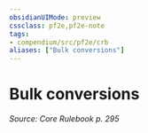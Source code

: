 ```yaml
---
obsidianUIMode: preview
cssclass: pf2e,pf2e-note
tags:
- compendium/src/pf2e/crb
aliases: ["Bulk conversions"]
---
```

# Bulk conversions  
*Source: Core Rulebook p. 295*